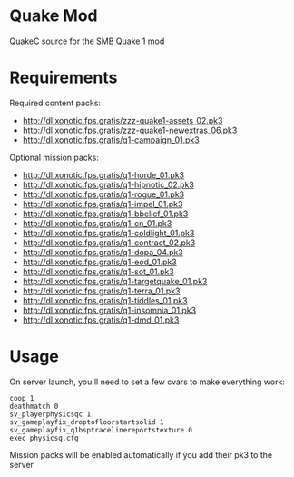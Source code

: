Quake Mod
=========

QuakeC source for the SMB Quake 1 mod


Requirements
============
 
Required content packs:
 - http://dl.xonotic.fps.gratis/zzz-quake1-assets_02.pk3
 - http://dl.xonotic.fps.gratis/zzz-quake1-newextras_06.pk3
 - http://dl.xonotic.fps.gratis/q1-campaign_01.pk3

Optional mission packs:
 - http://dl.xonotic.fps.gratis/q1-horde_01.pk3
 - http://dl.xonotic.fps.gratis/q1-hipnotic_02.pk3
 - http://dl.xonotic.fps.gratis/q1-rogue_01.pk3
 - http://dl.xonotic.fps.gratis/q1-impel_01.pk3
 - http://dl.xonotic.fps.gratis/q1-bbelief_01.pk3
 - http://dl.xonotic.fps.gratis/q1-cn_01.pk3
 - http://dl.xonotic.fps.gratis/q1-coldlight_01.pk3
 - http://dl.xonotic.fps.gratis/q1-contract_02.pk3
 - http://dl.xonotic.fps.gratis/q1-dopa_04.pk3
 - http://dl.xonotic.fps.gratis/q1-eod_01.pk3
 - http://dl.xonotic.fps.gratis/q1-sot_01.pk3
 - http://dl.xonotic.fps.gratis/q1-targetquake_01.pk3
 - http://dl.xonotic.fps.gratis/q1-terra_01.pk3
 - http://dl.xonotic.fps.gratis/q1-tiddles_01.pk3
 - http://dl.xonotic.fps.gratis/q1-insomnia_01.pk3
 - http://dl.xonotic.fps.gratis/q1-dmd_01.pk3


Usage
=====

On server launch, you'll need to set a few cvars to make everything work:

`coop 1`  
`deathmatch 0`   
`sv_playerphysicsqc 1`  
`sv_gameplayfix_droptofloorstartsolid 1`  
`sv_gameplayfix_q1bsptracelinereportstexture 0`  
`exec physicsq.cfg`  


Mission packs will be enabled automatically if you add their pk3 to the server
